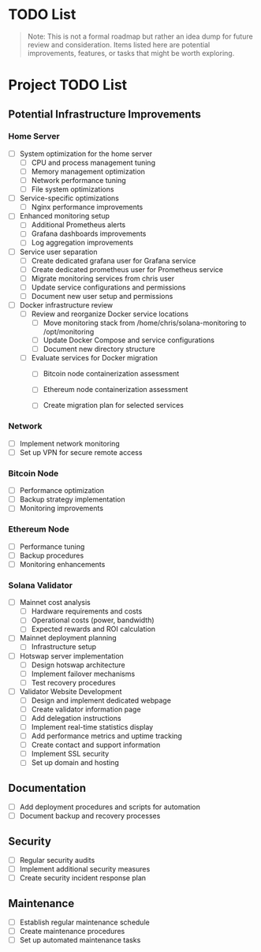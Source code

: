 # TODO List

> Note: This is not a formal roadmap but rather an idea dump for future review and consideration. Items listed here are potential improvements, features, or tasks that might be worth exploring.

# Project TODO List

## Potential Infrastructure Improvements

### Home Server
- [ ] System optimization for the home server
  - [ ] CPU and process management tuning
  - [ ] Memory management optimization
  - [ ] Network performance tuning
  - [ ] File system optimizations
- [ ] Service-specific optimizations
  - [ ] Nginx performance improvements
- [ ] Enhanced monitoring setup
  - [ ] Additional Prometheus alerts
  - [ ] Grafana dashboards improvements
  - [ ] Log aggregation improvements
- [ ] Service user separation
  - [ ] Create dedicated grafana user for Grafana service
  - [ ] Create dedicated prometheus user for Prometheus service
  - [ ] Migrate monitoring services from chris user
  - [ ] Update service configurations and permissions
  - [ ] Document new user setup and permissions
- [ ] Docker infrastructure review
  - [ ] Review and reorganize Docker service locations
    - [ ] Move monitoring stack from /home/chris/solana-monitoring to /opt/monitoring
    - [ ] Update Docker Compose and service configurations
    - [ ] Document new directory structure
  - [ ] Evaluate services for Docker migration
    - [ ] Bitcoin node containerization assessment
    - [ ] Ethereum node containerization assessment
    - [ ] Create migration plan for selected services


### Network
- [ ] Implement network monitoring
- [ ] Set up VPN for secure remote access

### Bitcoin Node
- [ ] Performance optimization
- [ ] Backup strategy implementation
- [ ] Monitoring improvements

### Ethereum Node
- [ ] Performance tuning
- [ ] Backup procedures
- [ ] Monitoring enhancements

### Solana Validator
- [ ] Mainnet cost analysis
  - [ ] Hardware requirements and costs
  - [ ] Operational costs (power, bandwidth)
  - [ ] Expected rewards and ROI calculation
- [ ] Mainnet deployment planning
  - [ ] Infrastructure setup
- [ ] Hotswap server implementation
  - [ ] Design hotswap architecture
  - [ ] Implement failover mechanisms
  - [ ] Test recovery procedures
- [ ] Validator Website Development
  - [ ] Design and implement dedicated webpage
  - [ ] Create validator information page
  - [ ] Add delegation instructions
  - [ ] Implement real-time statistics display
  - [ ] Add performance metrics and uptime tracking
  - [ ] Create contact and support information
  - [ ] Implement SSL security
  - [ ] Set up domain and hosting

## Documentation
- [ ] Add deployment procedures and scripts for automation
- [ ] Document backup and recovery processes

## Security
- [ ] Regular security audits
- [ ] Implement additional security measures
- [ ] Create security incident response plan

## Maintenance
- [ ] Establish regular maintenance schedule
- [ ] Create maintenance procedures
- [ ] Set up automated maintenance tasks